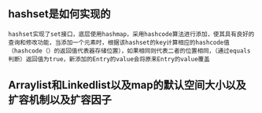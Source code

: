 ## hashset是如何实现的
    hashset实现了set接口，底层使用hashmap，采用hashcode算法进行添加，使其具有良好的查询和修改功能，当添加一个元素时，根据该hashset的key计算相应的hashcode值（hashcode（）的返回值代表器存储位置），如果相同则代表二者的位置相同，（通过equals判断）返回值为true，新添加的Entry的value会将原来Entry的value覆盖
## Arraylist和Linkedlist以及map的默认空间大小以及扩容机制以及扩容因子

